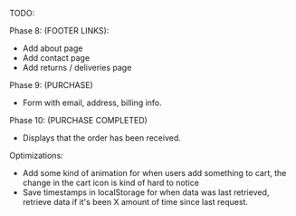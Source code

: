 TODO:

Phase 8:
(FOOTER LINKS):

- Add about page
- Add contact page
- Add returns / deliveries page

Phase 9:
(PURCHASE)

- Form with email, address, billing info.

Phase 10:
(PURCHASE COMPLETED)

- Displays that the order has been received.

Optimizations:

- Add some kind of animation for when users add something to cart, the change in the cart icon is kind of hard to notice
- Save timestamps in localStorage for when data was last retrieved, retrieve data if it's been X amount of time since last request.
